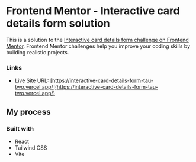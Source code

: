 # Frontend Mentor - Interactive card details form solution

This is a solution to the [Interactive card details form challenge on Frontend Mentor](https://www.frontendmentor.io/challenges/interactive-card-details-form-XpS8cKZDWw). Frontend Mentor challenges help you improve your coding skills by building realistic projects.

### Links

- Live Site URL: [https://interactive-card-details-form-tau-two.vercel.app/](https://interactive-card-details-form-tau-two.vercel.app/)

## My process

### Built with

- React
- Tailwind CSS
- Vite
